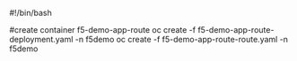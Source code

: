 #!/bin/bash

#create container f5-demo-app-route
oc create -f f5-demo-app-route-deployment.yaml -n f5demo
oc create -f f5-demo-app-route-route.yaml -n f5demo